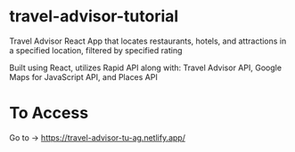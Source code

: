 # travel-advisor-tutorial
Travel Advisor React App that locates restaurants, hotels, and attractions in a specified location, filtered by specified rating

Built using React, utilizes Rapid API along with: Travel Advisor API, Google Maps for JavaScript API, and Places API

# To Access
 Go to -> https://travel-advisor-tu-ag.netlify.app/
